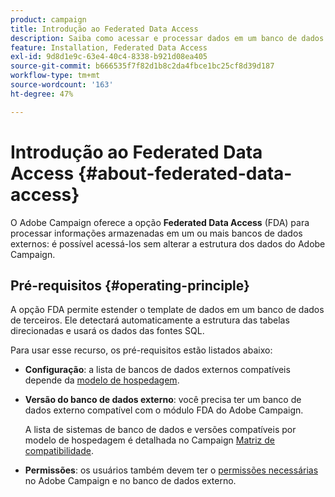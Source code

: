```yaml
---
product: campaign
title: Introdução ao Federated Data Access
description: Saiba como acessar e processar dados em um banco de dados externo
feature: Installation, Federated Data Access
exl-id: 9d8d1e9c-63e4-40c4-8338-b921d08ea405
source-git-commit: b666535f7f82d1b8c2da4fbce1bc25cf8d39d187
workflow-type: tm+mt
source-wordcount: '163'
ht-degree: 47%

---
```


# Introdução ao Federated Data Access {#about-federated-data-access}



O Adobe Campaign oferece a opção **Federated Data Access** (FDA) para processar informações armazenadas em um ou mais bancos de dados externos: é possível acessá-los sem alterar a estrutura dos dados do Adobe Campaign.

## Pré-requisitos {#operating-principle}

A opção FDA permite estender o template de dados em um banco de dados de terceiros. Ele detectará automaticamente a estrutura das tabelas direcionadas e usará os dados das fontes SQL.

Para usar esse recurso, os pré-requisitos estão listados abaixo:

* **Configuração**: a lista de bancos de dados externos compatíveis depende da [modelo de hospedagem](../../installation/using/hosting-models.md).
* **Versão do banco de dados externo**: você precisa ter um banco de dados externo compatível com o módulo FDA do Adobe Campaign.

  A lista de sistemas de banco de dados e versões compatíveis por modelo de hospedagem é detalhada no Campaign [Matriz de compatibilidade](../../rn/using/compatibility-matrix.md#FederatedDataAccessFDA).

* **Permissões**: os usuários também devem ter o [permissões necessárias](../../installation/using/remote-database-access-rights.md) no Adobe Campaign e no banco de dados externo.

